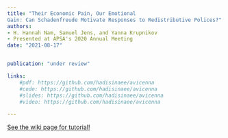 ```yaml
---
title: "Their Economic Pain, Our Emotional
Gain: Can Schadenfreude Motivate Responses to Redistributive Polices?"
authors:
- H. Hannah Nam, Samuel Jens, and Yanna Krupnikov
- Presented at APSA's 2020 Annual Meeting
date: "2021-08-17"


publication: "under review"

links:
    #pdf: https://github.com/hadisinaee/avicenna
    #code: https://github.com/hadisinaee/avicenna
    #slides: https://github.com/hadisinaee/avicenna
    #video: https://github.com/hadisinaee/avicenna

---
```



[See the wiki page for tutorial!](https://github.com/hadisinaee/avicenna/wiki)